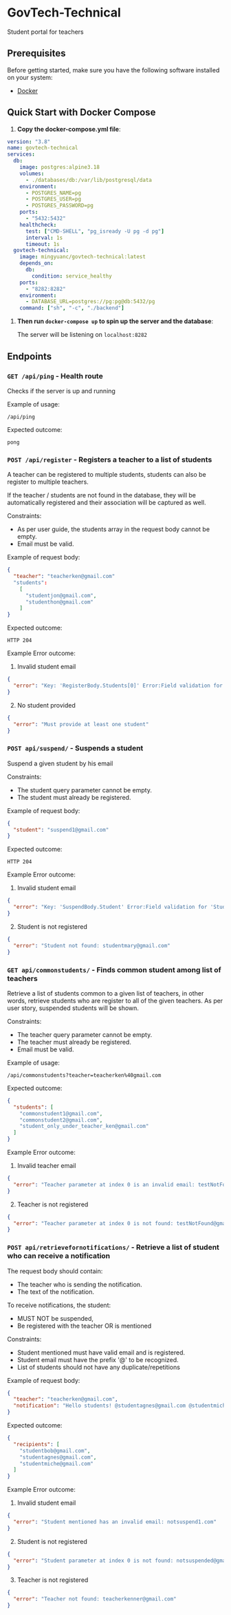 # GovTech-Technical

Student portal for teachers

## Prerequisites

Before getting started, make sure you have the following software installed on your system:

- [Docker](https://www.docker.com/get-started)

## Quick Start with Docker Compose

1. **Copy the docker-compose.yml file**:

```yml
version: "3.8"
name: govtech-technical
services:
  db:
    image: postgres:alpine3.18
    volumes:
      - ./databases/db:/var/lib/postgresql/data
    environment:
      - POSTGRES_NAME=pg
      - POSTGRES_USER=pg
      - POSTGRES_PASSWORD=pg
    ports:
      - "5432:5432"
    healthcheck:
      test: ["CMD-SHELL", "pg_isready -U pg -d pg"]
      interval: 1s
      timeout: 1s
  govtech-technical:
    image: mingyuanc/govtech-technical:latest
    depends_on:
      db:
        condition: service_healthy
    ports:
      - "8282:8282"
    environment:
      - DATABASE_URL=postgres://pg:pg@db:5432/pg
    command: ["sh", "-c", "./backend"]
```

1. **Then run `docker-compose up` to spin up the server and the database**:

   The server will be listening on `localhost:8282`

## Endpoints

### `GET /api/ping` - Health route

Checks if the server is up and running

Example of usage:

`/api/ping`

Expected outcome:

```
pong
```

### `POST /api/register` - Registers a teacher to a list of students

A teacher can be registered to multiple students, students can also be register to multiple teachers.

If the teacher / students are not found in the database, they will be automatically registered and their association will be captured as well.

Constraints:

- As per user guide, the students array in the request body cannot be empty.
- Email must be valid.

Example of request body:

```json
{
  "teacher": "teacherken@gmail.com"
  "students":
    [
      "studentjon@gmail.com",
      "studenthon@gmail.com"
    ]
}
```

Expected outcome:

`HTTP 204`

Example Error outcome:

1. Invalid student email

```json
{
  "error": "Key: 'RegisterBody.Students[0]' Error:Field validation for 'Students[0]' failed on the 'email' tag"
}
```

2. No student provided

```json
{
  "error": "Must provide at least one student"
}
```

### `POST api/suspend/` - Suspends a student

Suspend a given student by his email

Constraints:

- The student query parameter cannot be empty.
- The student must already be registered.

Example of request body:

```json
{
  "student": "suspend1@gmail.com"
}
```

Expected outcome:

`HTTP 204`

Example Error outcome:

1. Invalid student email

```json
{
  "error": "Key: 'SuspendBody.Student' Error:Field validation for 'Student' failed on the 'email' tag"
}
```

2. Student is not registered

```json
{
  "error": "Student not found: studentmary@gmail.com"
}
```

### `GET api/commonstudents/` - Finds common student among list of teachers

Retrieve a list of students common to a given list of teachers, in other words, retrieve students who are register to all of the given teachers. As per user story, suspended students will be shown.

Constraints:

- The teacher query parameter cannot be empty.
- The teacher must already be registered.
- Email must be valid.

Example of usage:

`/api/commonstudents?teacher=teacherken%40gmail.com`

Expected outcome:

```json
{
  "students": [
    "commonstudent1@gmail.com",
    "commonstudent2@gmail.com",
    "student_only_under_teacher_ken@gmail.com"
  ]
}
```

Example Error outcome:

1. Invalid teacher email

```json
{
  "error": "Teacher parameter at index 0 is an invalid email: testNotFound@gmail"
}
```

2. Teacher is not registered

```json
{
  "error": "Teacher parameter at index 0 is not found: testNotFound@gmail.com"
}
```

### `POST api/retrievefornotifications/` - Retrieve a list of student who can receive a notification

The request body should contain:

- The teacher who is sending the notification.
- The text of the notification.

To receive notifications, the student:

- MUST NOT be suspended,
- Be registered with the teacher OR is mentioned

Constraints:

- Student mentioned must have valid email and is registered.
- Student email must have the prefix '@' to be recognized.
- List of students should not have any duplicate/repetitions

Example of request body:

```json
{
  "teacher": "teacherken@gmail.com",
  "notification": "Hello students! @studentagnes@gmail.com @studentmiche@gmail.com"
}
```

Expected outcome:

```json
{
  "recipients": [
    "studentbob@gmail.com",
    "studentagnes@gmail.com",
    "studentmiche@gmail.com"
  ]
}
```

Example Error outcome:

1. Invalid student email

```json
{
  "error": "Student mentioned has an invalid email: notsuspend1.com"
}
```

2. Student is not registered

```json
{
  "error": "Student parameter at index 0 is not found: notsuspended@gmail.com"
}
```

3. Teacher is not registered

```json
{
  "error": "Teacher not found: teacherkenner@gmail.com"
}
```
